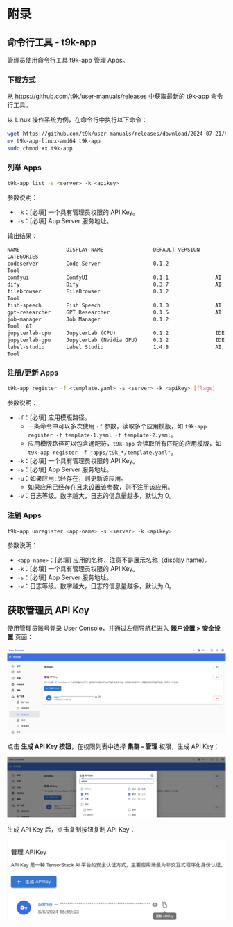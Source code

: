 # 附录

## 命令行工具  -  t9k-app

管理员使用命令行工具 t9k-app 管理 Apps。

### 下载方式

从 https://github.com/t9k/user-manuals/releases 中获取最新的 t9k-app 命令行工具。

以 Linux 操作系统为例，在命令行中执行以下命令：

```bash
wget https://github.com/t9k/user-manuals/releases/download/2024-07-21/t9k-app-linux-amd64
mv t9k-app-linux-amd64 t9k-app
sudo chmod +x t9k-app
```

### 列举 Apps

```bash
t9k-app list -s <server> -k <apikey>
```

参数说明：

* `-k`：[必填] 一个具有管理员权限的 API Key。
* `-s`：[必填] App Server 服务地址。

输出结果：

```
NAME               DISPLAY NAME                DEFAULT VERSION     CATEGORIES
codeserver         Code Server                 0.1.2               Tool
comfyui            ComfyUI                     0.1.1               AI
dify               Dify                        0.3.7               AI
filebrowser        FileBrowser                 0.1.2               Tool
fish-speech        Fish Speech                 0.1.0               AI
gpt-researcher     GPT Researcher              0.1.5               AI
job-manager        Job Manager                 0.1.2               Tool, AI
jupyterlab-cpu     JupyterLab (CPU)            0.1.2               IDE
jupyterlab-gpu     JupyterLab (Nvidia GPU)     0.1.2               IDE
label-studio       Label Studio                1.4.8               AI, Tool
```

### 注册/更新 Apps

```bash
t9k-app register -f <template.yaml> -s <server> -k <apikey> [flags]
```

参数说明：

* `-f`：[必填] 应用模版路径。
  * 一条命令中可以多次使用 `-f` 参数，读取多个应用模版，如 `t9k-app register -f template-1.yaml -f template-2.yaml`。
  * 应用模版路径可以包含通配符，`t9k-app` 会读取所有匹配的应用模版，如 `t9k-app register -f "apps/t9k_*/template.yaml"`。
* `-k`：[必填] 一个具有管理员权限的 API Key。
* `-s`：[必填] App Server 服务地址。
* `-u`：如果应用已经存在，则更新该应用。
  * 如果应用已经存在且未设置该参数，则不注册该应用。
* `-v`：日志等级。数字越大，日志的信息量越多，默认为 0。

### 注销 Apps

```bash
t9k-app unregister <app-name> -s <server> -k <apikey>
```

参数说明：

* `<app-name>`：[必填] 应用的名称，注意不是展示名称（display name）。
* `-k`：[必填] 一个具有管理员权限的 API Key。
* `-s`：[必填] App Server 服务地址。
* `-v`：日志等级。数字越大，日志的信息量越多，默认为 0。

## 获取管理员 API Key

使用管理员账号登录 User Console，并通过左侧导航栏进入 **账户设置 > 安全设置** 页面：

![User Console](./img/user-console.png)

点击 **生成 API Key 按钮**，在权限列表中选择 **集群 - 管理** 权限，生成 API Key：

![Admin Permission](./img/admin-permission.png)

生成 API Key 后，点击复制按钮复制 API Key：

![Copy](./img/copy-apikey.png)
